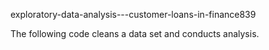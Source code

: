  exploratory-data-analysis---customer-loans-in-finance839

 The following code cleans a data set and conducts analysis. 
